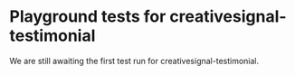 # Playground tests for creativesignal-testimonial
We are still awaiting the first test run for creativesignal-testimonial.
